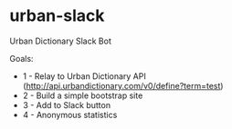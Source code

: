# urban-slack
Urban Dictionary Slack Bot

Goals:

- 1 - Relay to Urban Dictionary API (http://api.urbandictionary.com/v0/define?term=test)
- 2 - Build a simple bootstrap site
- 3 - Add to Slack button
- 4 - Anonymous statistics
